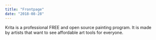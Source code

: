 ```yaml
---
title: "Frontpage"
date: "2018-08-28"
---
```


Krita is a professional FREE and open source painting program. It is made by artists that want to see affordable art tools for everyone.
